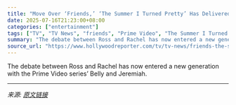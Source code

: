 ```yaml
---
title: "Move Over ‘Friends,’ ‘The Summer I Turned Pretty’ Has Delivered the New “We Were on a Break”"
date: 2025-07-16T21:23:00+08:00
categories: ["entertainment"]
tags: ["TV", "TV News", "friends", "Prime Video", "The Summer I Turned Pretty"]
summary: "The debate between Ross and Rachel has now entered a new generation with the Prime Video series’ Belly and Jeremiah."
source_url: "https://www.hollywoodreporter.com/tv/tv-news/friends-the-summer-i-turned-pretty-we-were-on-a-break-1236317790/"
---
```


The debate between Ross and Rachel has now entered a new generation with the Prime Video series’ Belly and Jeremiah.

---

*来源: [原文链接](https://www.hollywoodreporter.com/tv/tv-news/friends-the-summer-i-turned-pretty-we-were-on-a-break-1236317790/)*

